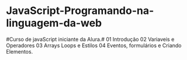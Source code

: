 # JavaScript-Programando-na-linguagem-da-web
#Curso de javaScript iniciante da Alura.#
01 Introdução
02 Variaveis e Operadores
03 Arrays Loops e Estilos
04 Eventos, formulários e Criando Elementos.
